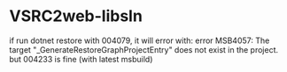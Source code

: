 # VSRC2web-libsln

if run dotnet restore with 004079, it will error with:
error MSB4057: The target "_GenerateRestoreGraphProjectEntry" does not exist in the project.
but 004233 is fine (with latest msbuild)
